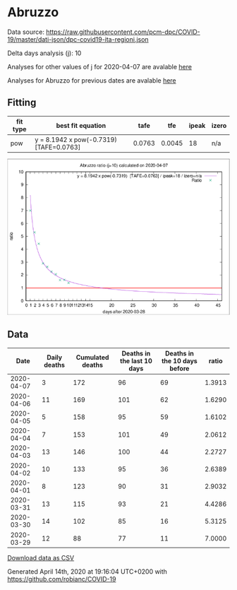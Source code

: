 # Abruzzo

Data source: https://raw.githubusercontent.com/pcm-dpc/COVID-19/master/dati-json/dpc-covid19-ita-regioni.json

Delta days analysis (j): 10

Analyses for other values of j for 2020-04-07 are avalable [here](../2020-04-07/README.md)

Analyses for Abruzzo for previous dates are avalable [here](../README.md)

## Fitting 
|fit type|best fit equation|tafe|tfe|ipeak|izero|
|-------|-----|--------|------|---|---|
|pow|y = 8.1942 x pow(-0.7319)  [TAFE=0.0763]|0.0763|0.0045|18|n/a|

![Plot](COVID-19_abruzzo_j10_2020-04-07.png)

## Data
|Date|Daily deaths|Cumulated deaths|Deaths in the last 10 days|Deaths in the 10 days before|ratio|
|----|----------|-----------|-------|--------------------|-----|
|2020-04-07|3|172|96|69|1.3913|
|2020-04-06|11|169|101|62|1.6290|
|2020-04-05|5|158|95|59|1.6102|
|2020-04-04|7|153|101|49|2.0612|
|2020-04-03|13|146|100|44|2.2727|
|2020-04-02|10|133|95|36|2.6389|
|2020-04-01|8|123|90|31|2.9032|
|2020-03-31|13|115|93|21|4.4286|
|2020-03-30|14|102|85|16|5.3125|
|2020-03-29|12|88|77|11|7.0000|

[Download data as CSV](COVID-19_abruzzo_j10_2020-04-07.csv)

Generated April 14th, 2020 at 19:16:04 UTC+0200 with https://github.com/robianc/COVID-19

